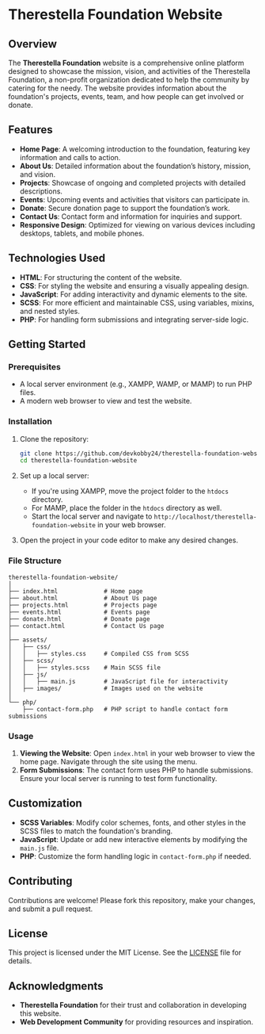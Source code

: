 # Therestella Foundation Website

## Overview

The **Therestella Foundation** website is a comprehensive online platform designed to showcase the mission, vision, and activities of the Therestella Foundation, a non-profit organization dedicated to help the community by catering for the needy. The website provides information about the foundation's projects, events, team, and how people can get involved or donate.

## Features

- **Home Page**: A welcoming introduction to the foundation, featuring key information and calls to action.
- **About Us**: Detailed information about the foundation’s history, mission, and vision.
- **Projects**: Showcase of ongoing and completed projects with detailed descriptions.
- **Events**: Upcoming events and activities that visitors can participate in.
- **Donate**: Secure donation page to support the foundation’s work.
- **Contact Us**: Contact form and information for inquiries and support.
- **Responsive Design**: Optimized for viewing on various devices including desktops, tablets, and mobile phones.

## Technologies Used

- **HTML**: For structuring the content of the website.
- **CSS**: For styling the website and ensuring a visually appealing design.
- **JavaScript**: For adding interactivity and dynamic elements to the site.
- **SCSS**: For more efficient and maintainable CSS, using variables, mixins, and nested styles.
- **PHP**: For handling form submissions and integrating server-side logic.

## Getting Started

### Prerequisites

- A local server environment (e.g., XAMPP, WAMP, or MAMP) to run PHP files.
- A modern web browser to view and test the website.

### Installation

1. Clone the repository:

   ```bash
   git clone https://github.com/devkobby24/therestella-foundation-website.git
   cd therestella-foundation-website
   ```

2. Set up a local server:

   - If you're using XAMPP, move the project folder to the `htdocs` directory.
   - For MAMP, place the folder in the `htdocs` directory as well.
   - Start the local server and navigate to `http://localhost/therestella-foundation-website` in your web browser.

3. Open the project in your code editor to make any desired changes.

### File Structure

```plaintext
therestella-foundation-website/
│
├── index.html             # Home page
├── about.html             # About Us page
├── projects.html          # Projects page
├── events.html            # Events page
├── donate.html            # Donate page
├── contact.html           # Contact Us page
│
├── assets/
│   ├── css/
│   │   ├── styles.css     # Compiled CSS from SCSS
│   ├── scss/
│   │   ├── styles.scss    # Main SCSS file
│   ├── js/
│   │   ├── main.js        # JavaScript file for interactivity
│   ├── images/            # Images used on the website
│
└── php/
    ├── contact-form.php   # PHP script to handle contact form submissions
```

### Usage

1. **Viewing the Website**: Open `index.html` in your web browser to view the home page. Navigate through the site using the menu.
2. **Form Submissions**: The contact form uses PHP to handle submissions. Ensure your local server is running to test form functionality.

## Customization

- **SCSS Variables**: Modify color schemes, fonts, and other styles in the SCSS files to match the foundation's branding.
- **JavaScript**: Update or add new interactive elements by modifying the `main.js` file.
- **PHP**: Customize the form handling logic in `contact-form.php` if needed.

## Contributing

Contributions are welcome! Please fork this repository, make your changes, and submit a pull request.

## License

This project is licensed under the MIT License. See the [LICENSE](LICENSE) file for details.

## Acknowledgments

- **Therestella Foundation** for their trust and collaboration in developing this website.
- **Web Development Community** for providing resources and inspiration.
